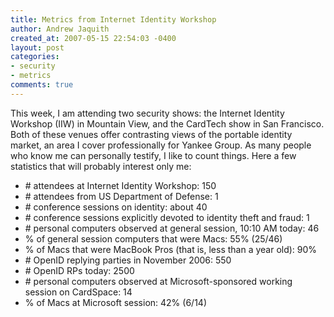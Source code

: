 ```yaml
---
title: Metrics from Internet Identity Workshop
author: Andrew Jaquith
created_at: 2007-05-15 22:54:03 -0400
layout: post
categories: 
- security
- metrics
comments: true
---
```

This week, I am attending two security shows: the Internet Identity Workshop (IIW) in Mountain View, and the CardTech show in San Francisco. Both of these venues offer contrasting views of the portable identity market, an area I cover professionally for Yankee Group. As many people who know me can personally testify, I like to count things. Here a few statistics that will probably interest only me:

<!--more-->

* \# attendees at Internet Identity Workshop: 150
* \# attendees from US Department of Defense: 1
* \# conference sessions on identity: about 40
* \# conference sessions explicitly devoted to identity theft and fraud: 1
* \# personal computers observed at general session, 10:10 AM today: 46
* % of general session computers that were Macs: 55% (25/46)
* % of Macs that were MacBook Pros (that is, less than a year old): 90%
* \# OpenID replying parties in November 2006: 550
* \# OpenID RPs today: 2500
* \# personal computers observed at Microsoft-sponsored working session on CardSpace: 14
* % of Macs at Microsoft session: 42% (6/14)
